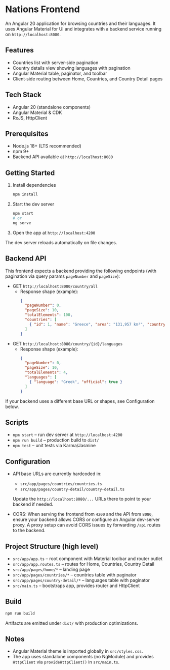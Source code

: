 # Nations Frontend

An Angular 20 application for browsing countries and their languages. It uses Angular Material for UI and integrates with a backend service running on `http://localhost:8080`.

## Features

- Countries list with server‑side pagination
- Country details view showing languages with pagination
- Angular Material table, paginator, and toolbar
- Client‑side routing between Home, Countries, and Country Detail pages

## Tech Stack

- Angular 20 (standalone components)
- Angular Material & CDK
- RxJS, HttpClient

## Prerequisites

- Node.js 18+ (LTS recommended)
- npm 9+
- Backend API available at `http://localhost:8080`

## Getting Started

1. Install dependencies
   ```bash
   npm install
   ```
2. Start the dev server
   ```bash
   npm start
   # or
   ng serve
   ```
3. Open the app at `http://localhost:4200`

The dev server reloads automatically on file changes.

## Backend API

This frontend expects a backend providing the following endpoints (with pagination via query params `pageNumber` and `pageSize`):

- GET `http://localhost:8080/country/all`
  - Response shape (example):
    ```json
    {
      "pageNumber": 0,
      "pageSize": 10,
      "totalElements": 100,
      "countries": [
        { "id": 1, "name": "Greece", "area": "131,957 km²", "countryCode": "GR" }
      ]
    }
    ```
- GET `http://localhost:8080/country/{id}/languages`
  - Response shape (example):
    ```json
    {
      "pageNumber": 0,
      "pageSize": 10,
      "totalElements": 4,
      "languages": [
        { "language": "Greek", "official": true }
      ]
    }
    ```

If your backend uses a different base URL or shapes, see Configuration below.

## Scripts

- `npm start` – run dev server at `http://localhost:4200`
- `npm run build` – production build to `dist/`
- `npm test` – unit tests via Karma/Jasmine

## Configuration

- API base URLs are currently hardcoded in:
  - `src/app/pages/countries/countries.ts`
  - `src/app/pages/country-detail/country-detail.ts`

  Update the `http://localhost:8080/...` URLs there to point to your backend if needed.

- CORS: When serving the frontend from `4200` and the API from `8080`, ensure your backend allows CORS or configure an Angular dev-server proxy. A proxy setup can avoid CORS issues by forwarding `/api` routes to the backend.

## Project Structure (high level)

- `src/app/app.ts` – root component with Material toolbar and router outlet
- `src/app/app.routes.ts` – routes for Home, Countries, Country Detail
- `src/app/pages/home/*` – landing page
- `src/app/pages/countries/*` – countries table with paginator
- `src/app/pages/country-detail/*` – languages table with paginator
- `src/main.ts` – bootstraps app, provides router and HttpClient

## Build

```bash
npm run build
```

Artifacts are emitted under `dist/` with production optimizations.


## Notes

- Angular Material theme is imported globally in `src/styles.css`.
- The app uses standalone components (no NgModule) and provides `HttpClient` via `provideHttpClient()` in `src/main.ts`.
